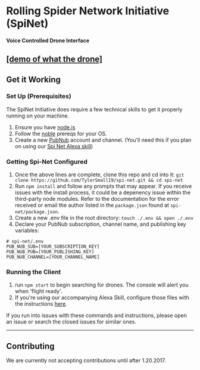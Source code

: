 # Rolling Spider Network Initiative (SpiNet)
#### Voice Controlled Drone Interface

[[demo of what the drone]](https://www.youtube.com/watch?v=kMM47NrGHT4)
-----------------------------
## Get it Working
### Set Up (Prerequisites)
The SpiNet Initiative does require a few technical skills to get it properly running on your machine.

1. Ensure you have [node.js](https://nodejs.org/en/download/package-manager/)
2. Follow the [noble](https://github.com/sandeepmistry/noble#prerequisites) prereqs for your OS.
3. Create a new [PubNub](https://admin.pubnub.com/#/register?pi_visitorid=219166828&psc=WC-Tracking&pt=wc-tracking) account and channel. (You'll need this if you plan on using our [Spi Net Alexa skill](https://github.com/TylerSmall19/spi-net-skill))

### Getting Spi-Net Configured
1. Once the above lines are complete, clone this repo and cd into it: `git clone https://github.com/TylerSmall19/spi-net.git && cd spi-net`
2. Run `npm install` and follow any prompts that may appear. If you receive issues with the install process, it could be a depenency issue within the third-party node modules. Refer to the documentation for the error received or email the author listed in the `package.json` found at `spi-net/package.json`.
3. Create a new .env file in the root directory: `touch ./.env && open ./.env`
4. Declare your PubNub subscription, channel name, and publishing key variables:
```
# spi-net/.env
PUB_NUB_SUB=[YOUR_SUBSCRIPTION_KEY]
PUB_NUB_PUB=[YOUR_PUBLISHING_KEY]
PUB_NUB_CHANNEL=[YOUR_CHANNEL_NAME]
```

### Running the Client
1. run `npm start` to begin searching for drones. The console will alert you when 'flight ready'.
2. If you're using our accompanying Alexa Skill, configure those files with the instructions [here](https://github.com/TylerSmall19/spi-net-skill).

If you run into issues with these commands and instructions, please open an issue or search the closed issues for similar ones.

------------------------------

## Contributing
We are currently not accepting contributions until after 1.20.2017.
